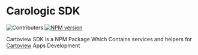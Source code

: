# Carologic SDK

![Contributers](https://img.shields.io/github/contributors/cartologic/sdk.svg)
[![NPM version](https://img.shields.io/npm/v/sdk.svg)](https://www.npmjs.com/package/@cartologic/sdk)



Cartoview SDK is a NPM Package Which Contains services and helpers for [Cartoview](https://github.com/cartologic/cartoview_2) Apps Development

